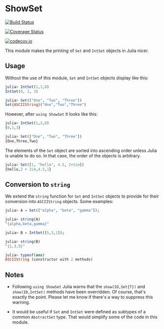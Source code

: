 # ShowSet


[![Build Status](https://travis-ci.org/scheinerman/ShowSet.jl.svg?branch=master)](https://travis-ci.org/scheinerman/ShowSet.jl)

[![Coverage Status](https://coveralls.io/repos/scheinerman/ShowSet.jl/badge.svg?branch=master&service=github)](https://coveralls.io/github/scheinerman/ShowSet.jl?branch=master)

[![codecov.io](http://codecov.io/github/scheinerman/ShowSet.jl/coverage.svg?branch=master)](http://codecov.io/github/scheinerman/ShowSet.jl?branch=master)

This module makes the printing of `Set` and `IntSet` objects in Julia
nicer.

## Usage

Without the use of this module, `Set` and `IntSet` objects display
like this:

```julia
julia> IntSet(1,3,0)
IntSet(0, 1, 3)

julia> Set(["One", "Two", "Three"])
Set{ASCIIString}("One","Two","Three")
```

However, after `using ShowSet` it looks like this:
```julia
julia> IntSet(1,3,0)
{0,1,3}

julia> Set(["One", "Two", "Three"])
{One,Three,Two}
```

The elements of the `Set` object are sorted into ascending order
unless Julia is unable to do so. In that case, the order of the
objects is arbitrary.

```julia
julia> Set([1, "hello", 4.5, 2+3im])
{hello,2 + 3im,4.5,1}
```

## Conversion to `string`


We extend the `string` function for `Set` and `IntSet` objects to
provide for their conversion into `ASCIIString` objects. Some examples:

```julia
julia> A = Set(["alpha", "beta", "gamma"]);

julia> string(A)
"{alpha,beta,gamma}"

julia> B = IntSet([5,3,1]);

julia> string(B)
"{1,3,5}"

julia> typeof(ans)
ASCIIString (constructor with 2 methods)
```


## Notes

+ Following `using ShowSet` Julia warns that the `show(IO,Set{T})` and
  `show(IO,IntSet)` methods have been overridden. Of course, that's
  exactly the point.  Please let me know if there's a way to suppress
  this warning.

+ It would be useful if `Set` and `IntSet` were defined as subtypes of
  a common `AbstractSet` type. That would simplify some of the code in
  this module.
